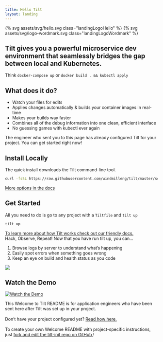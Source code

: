 ```yaml
---
title: Hello Tilt
layout: landing
---
```


{% svg assets/svg/hello.svg class="landingLogoHello" %}
{% svg assets/svg/logo-wordmark.svg class="landingLogoWordmark" %}

<h2 class="subtitle">
Tilt gives you a powerful microservice dev environment that seamlessly bridges the gap between local and Kubernetes.
</h2>

<div class="subtitleAside">
Think <code>docker-compose up</code> or <code>docker build . && kubectl apply</code>
</div>

<div class="landingBlock">

  <h2>What does it do?</h2>
  
  <ul class="supportingExampleList">
  <li>Watch your files for edits</li>
  
  <li>Applies changes automatically & builds your container images in real-time</li>
  
  <li>Makes your builds way faster</li>
  
  <li>Combines all of the debug information into one clean, efficient interface</li>
  
  <li>No guessing games with kubectl ever again</li>
  </ul>
  
  <div class="u-colorRed u-marginTop1_75">
  The engineer who sent you to this page has already configured Tilt for your
  project. You can get started right now!
  </div>

</div>

## Install Locally

<div class="u-muted u-marginBottom0_25">
  The quick install downloads the Tilt command-line tool.
</div>

```bash
curl -fsSL https://raw.githubusercontent.com/windmilleng/tilt/master/scripts/install.sh | bash
```

<div class="detailBlock u-marginBottom1_75">
<a href="https://docs.tilt.dev/install">
More options in the docs
</a>
</div>

## Get Started

<div class="u-muted u-marginBottom0_25">
All you need to do is go to any project with a <code>Tiltfile</code> and <code>tilt up</code>
</div>

```bash
tilt up
```

<div class="detailBlock u-marginBottom1_75">
<a href="https://docs.tilt.dev">
To learn more about how Tilt works check out our friendly docs.
</a>
</div>

<div class="landingBlock u-colorRed">
Hack, Observe, Repeat! Now that you have run tilt up, you can...
</div>

<ol class="supportingExampleColumns">
  <li>Browse logs by server to understand what’s happening</li>

  <li>Easily spot errors when something goes wrong</li>

  <li>Keep an eye on build and health status as you code</li>
</ol>

<img src="/assets/docimg/welcome-page-screenshot.png">

<h2 class="u-textAlignCenter u-marginTop1_5">Watch the Demo</h2>

[![Watch the Demo](/assets/docimg/welcome-page-videothumb.png)](https://www.youtube.com/watch?v=oSljj0zHd7U)

<div class="landingBlock u-muted">
  This Welcome to Tilt README is for application engineers who have been sent
  here after Tilt was set up in your project.
  <br><br>
  Don’t have your project configured yet?
  <a href="https://docs.tilt.dev/tutorial.html">Read how here.</a>
  <br><br>
  To create your own Welcome README with project-specific instructions, just
  <a href="https://github.com/windmilleng/tilt-init">
  fork and edit the tilt-init repo on GitHub
  </a>!
</div>
